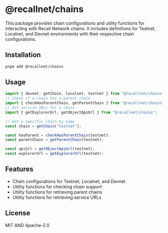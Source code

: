 # @recallnet/chains

This package provides chain configurations and utility functions for interacting with Recall Network chains. It includes definitions for Testnet, Localnet, and Devnet environments with their respective chain configurations.

## Installation

```bash
pnpm add @recallnet/chains
```

## Usage

```typescript
import { devnet, getChain, localnet, testnet } from "@recallnet/chains";
// Check if a chain has a parent chain
import { checkHasParentChain, getParentChain } from "@recallnet/chains";
// Get service URLs for a chain
import { getExplorerUrl, getObjectApiUrl } from "@recallnet/chains";

// Get a specific chain by name
const chain = getChain("testnet");

const hasParent = checkHasParentChain(testnet);
const parentChain = getParentChain(testnet);

const apiUrl = getObjectApiUrl(testnet);
const explorerUrl = getExplorerUrl(testnet);
```

## Features

- Chain configurations for Testnet, Localnet, and Devnet
- Utility functions for checking chain support
- Utility functions for retrieving parent chains
- Utility functions for retrieving service URLs

## License

MIT AND Apache-2.0

